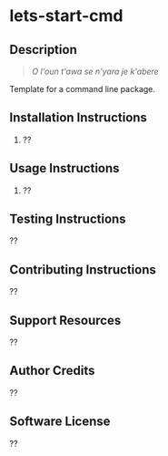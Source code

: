 # lets-start-cmd
## Description
>_O l'oun t'awa se n'yara je k'abere_

Template for a command line package.

## Installation Instructions
1. ??
   
## Usage Instructions
1. ??

## Testing Instructions
??

## Contributing Instructions
??

## Support Resources
??

## Author Credits
??

## Software License 
??

